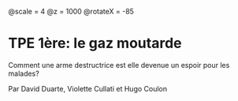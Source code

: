 @scale = 4
@z = 1000
@rotateX = -85
# TPE 1ère: le gaz moutarde


Comment une arme destructrice est elle devenue un espoir pour les malades?


Par David Duarte, Violette Cullati et Hugo Coulon

